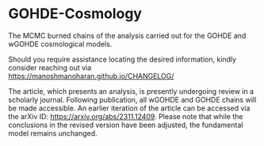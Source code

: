 # GOHDE-Cosmology
The MCMC burned chains of the analysis carried out for the GOHDE and wGOHDE cosmological models.

Should you require assistance locating the desired information, kindly consider reaching out via https://manoshmanoharan.github.io/CHANGELOG/

The article, which presents an analysis, is presently undergoing review in a scholarly journal. Following publication, all wGOHDE and GOHDE chains will be made accessible. An earlier iteration of the article can be accessed via the arXiv ID: https://arxiv.org/abs/2311.12409. Please note that while the conclusions in the revised version have been adjusted, the fundamental model remains unchanged.
